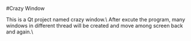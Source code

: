 #Crazy Window

This is a Qt project named crazy window.\\
After excute the program, many windows in different thread will be created and move among screen back and again.\\